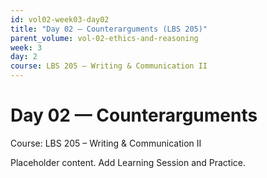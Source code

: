```yaml
---
id: vol02-week03-day02
title: "Day 02 — Counterarguments (LBS 205)"
parent_volume: vol-02-ethics-and-reasoning
week: 3
day: 2
course: LBS 205 – Writing & Communication II
---
```


# Day 02 — Counterarguments
Course: LBS 205 – Writing & Communication II

Placeholder content. Add Learning Session and Practice.

